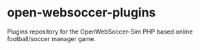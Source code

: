 # open-websoccer-plugins
Plugins repository for the OpenWebSoccer-Sim PHP based online football/soccer manager game. 
